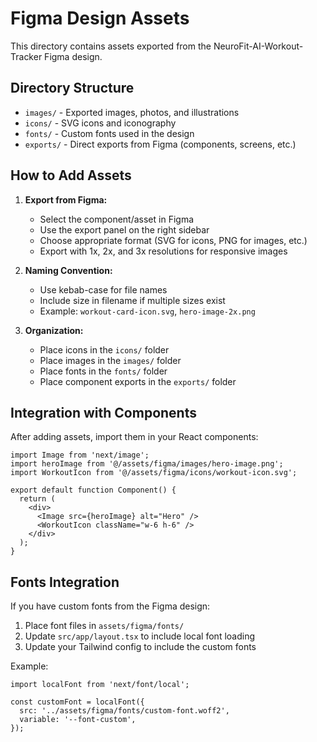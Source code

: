 # Figma Design Assets

This directory contains assets exported from the NeuroFit-AI-Workout-Tracker Figma design.

## Directory Structure

- `images/` - Exported images, photos, and illustrations
- `icons/` - SVG icons and iconography
- `fonts/` - Custom fonts used in the design
- `exports/` - Direct exports from Figma (components, screens, etc.)

## How to Add Assets

1. **Export from Figma:**
   - Select the component/asset in Figma
   - Use the export panel on the right sidebar
   - Choose appropriate format (SVG for icons, PNG for images, etc.)
   - Export with 1x, 2x, and 3x resolutions for responsive images

2. **Naming Convention:**
   - Use kebab-case for file names
   - Include size in filename if multiple sizes exist
   - Example: `workout-card-icon.svg`, `hero-image-2x.png`

3. **Organization:**
   - Place icons in the `icons/` folder
   - Place images in the `images/` folder
   - Place fonts in the `fonts/` folder
   - Place component exports in the `exports/` folder

## Integration with Components

After adding assets, import them in your React components:

```tsx
import Image from 'next/image';
import heroImage from '@/assets/figma/images/hero-image.png';
import WorkoutIcon from '@/assets/figma/icons/workout-icon.svg';

export default function Component() {
  return (
    <div>
      <Image src={heroImage} alt="Hero" />
      <WorkoutIcon className="w-6 h-6" />
    </div>
  );
}
```

## Fonts Integration

If you have custom fonts from the Figma design:

1. Place font files in `assets/figma/fonts/`
2. Update `src/app/layout.tsx` to include local font loading
3. Update your Tailwind config to include the custom fonts

Example:
```tsx
import localFont from 'next/font/local';

const customFont = localFont({
  src: '../assets/figma/fonts/custom-font.woff2',
  variable: '--font-custom',
});
```